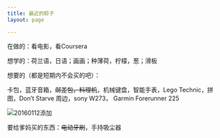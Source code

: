 ```yaml
---
title: 最近的粽子
layout: page

---
```

在做的：看电影，看Coursera

想学的：荷兰语，日语；画画；种薄荷，柠檬，葱；滑板

想要的（都是短期内不会买的吧）：

卡包，蓝牙音箱，<del>邮差包，料理机</del>，机械键盘，智能手表，Lego Technic，拼图，Don’t Starve 周边，sony W273， Garmin Forerunner 225

![20160112添加][image-1] 
<!-- 20060112 -->


要给爹妈买的东西：<del>电动牙刷</del>，手持吸尘器




[image-1]:	http://7xo4c2.com1.z0.glb.clouddn.com/dontstarve.JPG